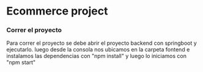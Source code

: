 # Ecommerce project

### Correr el proyecto
Para correr el proyecto se debe abrir el proyecto backend con springboot y ejecutarlo. luego desde la consola nos ubicamos en la carpeta fontend e instalamos las dependencias con "npm install" y luego lo iniciamos con "npm start"
